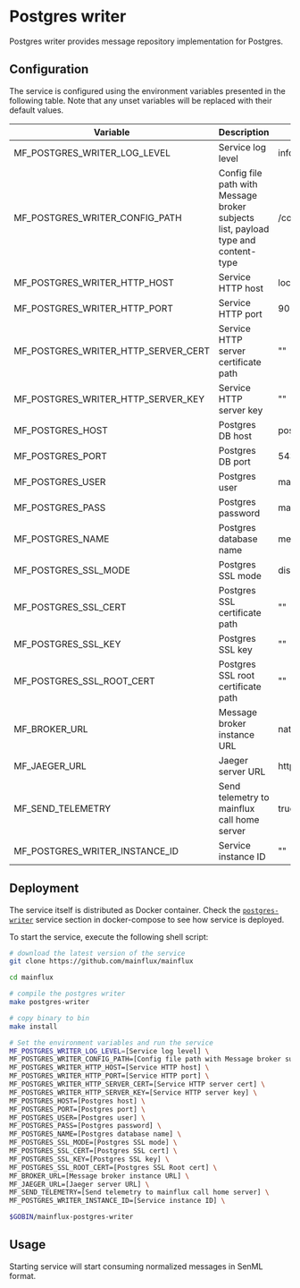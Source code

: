 # Postgres writer

Postgres writer provides message repository implementation for Postgres.

## Configuration

The service is configured using the environment variables presented in the
following table. Note that any unset variables will be replaced with their
default values.

| Variable                            | Description                                                                       | Default                        |
| ----------------------------------- | --------------------------------------------------------------------------------- | ------------------------------ |
| MF_POSTGRES_WRITER_LOG_LEVEL        | Service log level                                                                 | info                           |
| MF_POSTGRES_WRITER_CONFIG_PATH      | Config file path with Message broker subjects list, payload type and content-type | /config.toml                   |
| MF_POSTGRES_WRITER_HTTP_HOST        | Service HTTP host                                                                 | localhost                      |
| MF_POSTGRES_WRITER_HTTP_PORT        | Service HTTP port                                                                 | 9010                           |
| MF_POSTGRES_WRITER_HTTP_SERVER_CERT | Service HTTP server certificate path                                              | ""                             |
| MF_POSTGRES_WRITER_HTTP_SERVER_KEY  | Service HTTP server key                                                           | ""                             |
| MF_POSTGRES_HOST                    | Postgres DB host                                                                  | postgres                       |
| MF_POSTGRES_PORT                    | Postgres DB port                                                                  | 5432                           |
| MF_POSTGRES_USER                    | Postgres user                                                                     | mainflux                       |
| MF_POSTGRES_PASS                    | Postgres password                                                                 | mainflux                       |
| MF_POSTGRES_NAME                    | Postgres database name                                                            | messages                       |
| MF_POSTGRES_SSL_MODE                | Postgres SSL mode                                                                 | disabled                       |
| MF_POSTGRES_SSL_CERT                | Postgres SSL certificate path                                                     | ""                             |
| MF_POSTGRES_SSL_KEY                 | Postgres SSL key                                                                  | ""                             |
| MF_POSTGRES_SSL_ROOT_CERT           | Postgres SSL root certificate path                                                | ""                             |
| MF_BROKER_URL                       | Message broker instance URL                                                       | nats://localhost:4222          |
| MF_JAEGER_URL                       | Jaeger server URL                                                                 | http://jaeger:14268/api/traces |
| MF_SEND_TELEMETRY                   | Send telemetry to mainflux call home server                                       | true                           |
| MF_POSTGRES_WRITER_INSTANCE_ID      | Service instance ID                                                               | ""                             |

## Deployment

The service itself is distributed as Docker container. Check the [`postgres-writer`](https://github.com/mainflux/mainflux/blob/master/docker/addons/postgres-writer/docker-compose.yml#L34-L59) service section in docker-compose to see how service is deployed.

To start the service, execute the following shell script:

```bash
# download the latest version of the service
git clone https://github.com/mainflux/mainflux

cd mainflux

# compile the postgres writer
make postgres-writer

# copy binary to bin
make install

# Set the environment variables and run the service
MF_POSTGRES_WRITER_LOG_LEVEL=[Service log level] \
MF_POSTGRES_WRITER_CONFIG_PATH=[Config file path with Message broker subjects list, payload type and content-type] \
MF_POSTGRES_WRITER_HTTP_HOST=[Service HTTP host] \
MF_POSTGRES_WRITER_HTTP_PORT=[Service HTTP port] \
MF_POSTGRES_WRITER_HTTP_SERVER_CERT=[Service HTTP server cert] \
MF_POSTGRES_WRITER_HTTP_SERVER_KEY=[Service HTTP server key] \
MF_POSTGRES_HOST=[Postgres host] \
MF_POSTGRES_PORT=[Postgres port] \
MF_POSTGRES_USER=[Postgres user] \
MF_POSTGRES_PASS=[Postgres password] \
MF_POSTGRES_NAME=[Postgres database name] \
MF_POSTGRES_SSL_MODE=[Postgres SSL mode] \
MF_POSTGRES_SSL_CERT=[Postgres SSL cert] \
MF_POSTGRES_SSL_KEY=[Postgres SSL key] \
MF_POSTGRES_SSL_ROOT_CERT=[Postgres SSL Root cert] \
MF_BROKER_URL=[Message broker instance URL] \
MF_JAEGER_URL=[Jaeger server URL] \
MF_SEND_TELEMETRY=[Send telemetry to mainflux call home server] \
MF_POSTGRES_WRITER_INSTANCE_ID=[Service instance ID] \

$GOBIN/mainflux-postgres-writer
```

## Usage

Starting service will start consuming normalized messages in SenML format.
